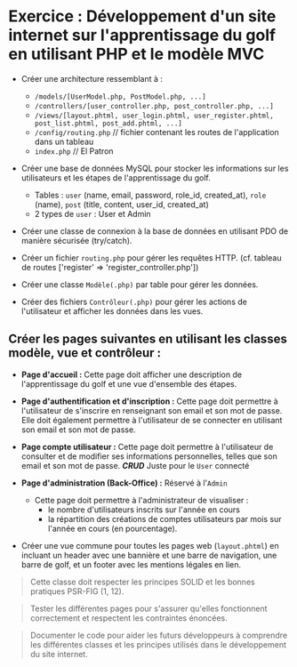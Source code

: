 # Exercice : Développement d'un site internet sur l'apprentissage du golf en utilisant PHP et le modèle MVC

- Créer une architecture ressemblant à :
  - `/models/[UserModel.php, PostModel.php, ...]`
  - `/controllers/[user_controller.php, post_controller.php, ...]`
  - `/views/[layout.phtml, user_login.phtml, user_register.phtml, post_list.phtml, post_add.phtml, ...]`
  - `/config/routing.php` // fichier contenant les routes de l'application dans un tableau
  - `index.php` // El Patron

- Créer une base de données MySQL pour stocker les informations sur les utilisateurs et les étapes de l'apprentissage du golf.
  - Tables : `user` (name, email, password, role_id, created_at), `role` (name), `post` (title, content, user_id, created_at)
  - 2 types de `user` : User et Admin

- Créer une classe de connexion à la base de données en utilisant PDO de manière sécurisée (try/catch).

- Créer un fichier `routing.php` pour gérer les requêtes HTTP. (cf. tableau de routes ['register' => 'register_controller.php'])

- Créer une classe `Modèle(.php)` par table pour gérer les données.

- Créer des fichiers `Contrôleur(.php)` pour gérer les actions de l'utilisateur et afficher les données dans les vues.


## Créer les pages suivantes en utilisant les classes modèle, vue et contrôleur :

- __Page d'accueil :__ Cette page doit afficher une description de l'apprentissage du golf et une vue d'ensemble des étapes.

- __Page d'authentification et d'inscription :__ Cette page doit permettre à l'utilisateur de s'inscrire en renseignant son email et son mot de passe. Elle doit également permettre à l'utilisateur de se connecter en utilisant son email et son mot de passe.

- __Page compte utilisateur :__ Cette page doit permettre à l'utilisateur de consulter et de modifier ses informations personnelles, telles que son email et son mot de passe. ___CRUD___ Juste pour le `User` connecté

- __Page d'administration (Back-Office) :__ Réservé à l'`Admin`
  - Cette page doit permettre à l'administrateur de visualiser :
    - le nombre d'utilisateurs inscrits sur l'année en cours
    - la répartition des créations de comptes utilisateurs par mois sur l'année en cours (en pourcentage).

- Créer une vue commune pour toutes les pages web (`layout.phtml`) en incluant un header avec une bannière et une barre de navigation, une barre de golf, et un footer avec les mentions légales en lien.

>Cette classe doit respecter les principes SOLID et les bonnes pratiques PSR-FIG (1, 12).

>Tester les différentes pages pour s'assurer qu'elles fonctionnent correctement et respectent les contraintes énoncées.

>Documenter le code pour aider les futurs développeurs à comprendre les différentes classes et les principes utilisés dans le développement du site internet.
